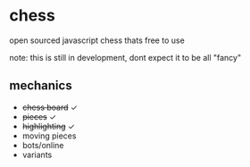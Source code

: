 # chess
open sourced javascript chess thats free to use

note: this is still in development, dont expect it to be all "fancy"
## mechanics
- ~~chess board~~ ✓
- ~~pieces~~ ✓
- ~~highlighting~~ ✓
- moving pieces
- bots/online
- variants
